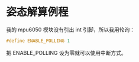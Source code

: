 # 姿态解算例程

我的 mpu6050 模块没有引出 int 引脚，所以我用轮询：

```c
#define ENABLE_POLLING 1
```

把 ENABLE_POLLING 设为零就可以使用中断方式。